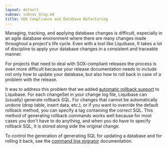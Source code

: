 ```yaml
---
layout: default
subnav: subnav_blog.md
title: SOX Compliance and Database Refactoring
---
```

Managing, tracking, and applying database changes is difficult, especially in an agile database environment where there are many changes made throughout a project's life cycle.   Even with a tool like Liquibase, It takes a lot of discipline to apply your database changes in a consistent and traceable manner.

For projects that need to deal with SOX-compliant releases the process is even more difficult because your release documentation needs to include not only how to update your database, but also how to roll back in case of a problem with the release.

It was to address this problem that we added <a href="https://www.liquibase.org/documentation/rollback.html">automatic rollback support</a> to Liquibase.  For each changeSet in your change log file, Liquibase can (usually) generate rollback SQL.  For changes that cannot be automatically undone (drop table, insert data, etc.), or if you want to override the default rollback method, you can specify a  tag containing the correct SQL.  This method of generating rollback commands works well because for most cases you don't have to do anything, and when you do have to specify rollback SQL, it is stored along side the original change.

To control the generation of generating SQL for updating a database and for rolling it back, see the <a href="https://www.liquibase.org/documentation/command_line.html">command line migrator</a> documentation.

